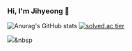 ### Hi, I'm Jihyeong 👋
![Anurag's GitHub stats](https://github-readme-stats.vercel.app/api?username=Ji-hyeong&theme=monokai&show_icons=true)
[![solved.ac tier](http://mazassumnida.wtf/api/generate_badge?boj=jihyeong16)](https://solved.ac/jihyeong16)

<img src="https://img.shields.io/badge/Python-3766AB?style=flat-square&logo=Python&logoColor=white"/></a>&nbsp 

<!--
**Ji-hyeong/Ji-hyeong** is a ✨ _special_ ✨ repository because its `README.md` (this file) appears on your GitHub profile.

Here are some ideas to get you started:

- 🔭 I’m currently working on ...
- 🌱 I’m currently learning ...
- 👯 I’m looking to collaborate on ...
- 🤔 I’m looking for help with ...
- 💬 Ask me about ...
- 📫 How to reach me: ...
- 😄 Pronouns: ...
- ⚡ Fun fact: ...
-->
